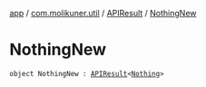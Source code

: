 [app](../../index.md) / [com.molikuner.util](../index.md) / [APIResult](index.md) / [NothingNew](./-nothing-new.md)

# NothingNew

`object NothingNew : `[`APIResult`](index.md)`<`[`Nothing`](https://kotlinlang.org/api/latest/jvm/stdlib/kotlin/-nothing/index.html)`>`